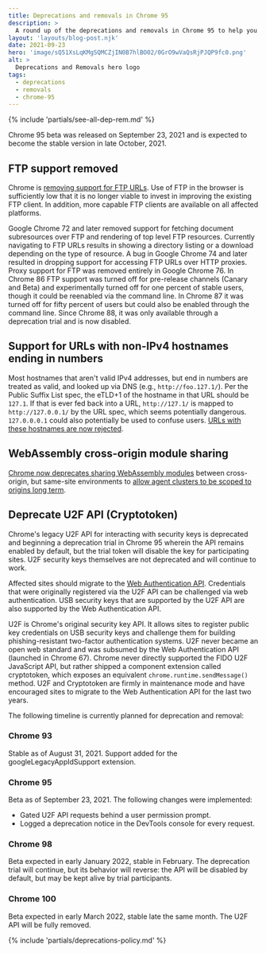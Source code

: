 ```yaml
---
title: Deprecations and removals in Chrome 95
description: >
  A round up of the deprecations and removals in Chrome 95 to help you plan.
layout: 'layouts/blog-post.njk'
date: 2021-09-23
hero: 'image/sQ51XsLqKMgSQMCZjIN0B7hlBO02/0GrO9wVaQsRjPJQP9fc0.png'
alt: >
  Deprecations and Removals hero logo
tags:
  - deprecations
  - removals
  - chrome-95
---
```


{% include 'partials/see-all-dep-rem.md' %}

Chrome 95 beta was released on September 23, 2021 and is expected to become the
stable version in late October, 2021.

## FTP support removed

Chrome is [removing support for FTP
URLs](https://www.chromestatus.com/feature/6246151319715840). Use of FTP in the
browser is sufficiently low that it is no longer viable to invest in improving
the existing FTP client. In addition, more capable FTP clients are available on
all affected platforms.

Google Chrome 72 and later removed support for fetching document subresources
over FTP and rendering of top level FTP resources. Currently navigating to FTP
URLs results in showing a directory listing or a download depending on the type
of resource. A bug in Google Chrome 74 and later resulted in dropping support for
accessing FTP URLs over HTTP proxies. Proxy support for FTP was removed entirely
in Google Chrome 76. In Chrome 86 FTP support was turned off for pre-release
channels (Canary and Beta) and experimentally turned off for one percent of
stable users, though it could be reenabled via the command line. In Chrome 87 it
was turned off for fifty percent of users but could also be enabled through the
command line. Since Chrome 88, it was only available through a deprecation trial
and is now disabled.

## Support for URLs with non-IPv4 hostnames ending in numbers

Most hostnames that aren't valid IPv4 addresses, but end in numbers are treated
as valid, and looked up via DNS (e.g., `http://foo.127.1/`). Per the Public
Suffix List spec, the eTLD+1 of the hostname in that URL should be `127.1`. If
that is ever fed back into a URL, `http://127.1/` is mapped to
`http://127.0.0.1/` by the URL spec, which seems potentially dangerous.
`127.0.0.0.1` could also potentially be used to confuse users.
[URLs with these hostnames are now rejected](https://www.chromestatus.com/feature/5679790780579840).

## WebAssembly cross-origin module sharing

[Chrome now deprecates sharing WebAssembly modules](https://www.chromestatus.com/feature/5650158039597056)
between cross-origin, but same-site environments to
[allow agent clusters to be scoped to origins long term](/blog/wasm-module-sharing-restricted-to-same-origin/).

## Deprecate U2F API (Cryptotoken)

Chrome's legacy U2F API for interacting with security keys is deprecated and
beginning a deprecation trial in Chrome 95 wherein the API remains enabled by
default, but the trial token will disable the key for participating sites. U2F
security keys themselves are not deprecated and will continue to work.

Affected sites should migrate to the [Web Authentication
API](https://developer.mozilla.org/en-US/docs/Web/API/Web_Authentication_API).
Credentials that were originally registered via the U2F API can be challenged
via web authentication. USB security keys that are supported by the U2F API are
also supported by the Web Authentication API.

U2F is Chrome's original security key API. It allows sites to register public
key credentials on USB security keys and challenge them for building
phishing-resistant two-factor authentication systems. U2F never became an open
web standard and was subsumed by the Web Authentication API (launched in Chrome
67). Chrome never directly supported the FIDO U2F JavaScript API, but rather
shipped a component extension called cryptotoken, which exposes an equivalent
`chrome.runtime.sendMessage()` method. U2F and Cryptotoken are firmly in
maintenance mode and have encouraged sites to migrate to the Web Authentication
API for the last two years.

The following timeline is currently planned for deprecation and removal:

### Chrome 93

Stable as of August 31, 2021. Support added for the googleLegacyAppIdSupport
extension.

### Chrome 95

Beta as of September 23, 2021. The following changes were implemented:

+   Gated U2F API requests behind a user permission prompt.
+   Logged a deprecation notice in the DevTools console for every request.

### Chrome 98

Beta expected in early January 2022, stable in February. The deprecation trial
will continue, but its behavior will reverse: the API will be disabled by
default, but may be kept alive by trial participants.

### Chrome 100

Beta expected in early March 2022, stable late the same month. The  U2F API will
be fully removed.

{% include 'partials/deprecations-policy.md' %}
